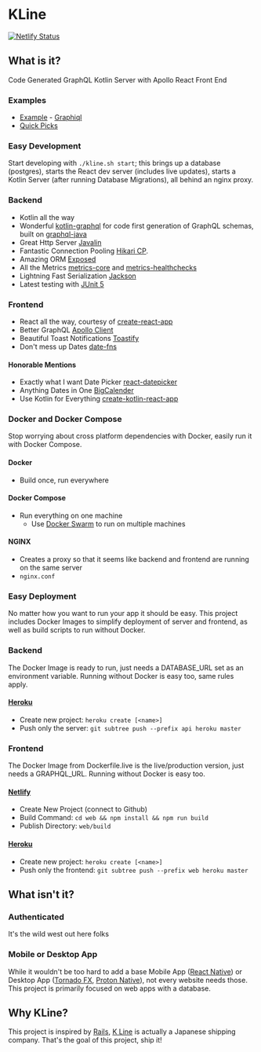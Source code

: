# KLine

[![Netlify Status](https://api.netlify.com/api/v1/badges/7801b4af-bcdc-41f1-9d37-20d347a4309d/deploy-status)](https://app.netlify.com/sites/kline/deploys)


## What is it?

Code Generated GraphQL Kotlin Server with Apollo React Front End

### Examples
- [Example](https://peaceful-heyrovsky-60bac6.netlify.com/) - [Graphiql](https://lit-citadel-61221.herokuapp.com/graphiql)
- [Quick Picks](https://github.com/lavabear/quick_picks)

### Easy Development
Start developing with ```./kline.sh start```; this brings up a database (postgres), 
starts the React dev server (includes live updates), 
starts a Kotlin Server (after running Database Migrations), all behind an nginx proxy.

### Backend
- Kotlin all the way
- Wonderful [kotlin-graphql](https://github.com/ExpediaDotCom/graphql-kotlin) for code first generation of GraphQL schemas, built on [graphql-java](https://github.com/graphql-java/graphql-java)
- Great Http Server [Javalin](https://javalin.io/)
- Fantastic Connection Pooling [Hikari CP](https://github.com/brettwooldridge/HikariCP).
- Amazing ORM [Exposed](https://github.com/JetBrains/Exposed)
- All the Metrics [metrics-core](https://metrics.dropwizard.io/3.1.0/manual/core/) and [metrics-healthchecks](https://metrics.dropwizard.io/3.1.0/manual/healthchecks/)
- Lightning Fast Serialization [Jackson](https://github.com/FasterXML/jackson)
- Latest testing with [JUnit 5](https://junit.org/junit5/docs/current/user-guide/)

### Frontend
- React all the way, courtesy of [create-react-app](https://facebook.github.io/create-react-app/)
- Better GraphQL [Apollo Client](https://www.apollographql.com/docs/react/)
- Beautiful Toast Notifications [Toastify](https://github.com/fkhadra/react-toastify)
- Don't mess up Dates [date-fns](https://github.com/date-fns/date-fns)

#### Honorable Mentions
- Exactly what I want Date Picker [react-datepicker](https://reactdatepicker.com/)
- Anything Dates in One [BigCalender](https://github.com/intljusticemission/react-big-calendar)
- Use Kotlin for Everything [create-kotlin-react-app](https://github.com/JetBrains/create-react-kotlin-app)

### Docker and Docker Compose
Stop worrying about cross platform dependencies with Docker, easily run it with Docker Compose.

#### Docker
- Build once, run everywhere

#### Docker Compose
- Run everything on one machine
    - Use [Docker Swarm](https://docs.docker.com/engine/swarm/) to run on multiple machines

#### NGINX
- Creates a proxy so that it seems like backend and frontend are running on the same server
- ```nginx.conf```

### Easy Deployment
No matter how you want to run your app it should be easy. This project includes Docker Images to simplify deployment of
server and frontend, as well as build scripts to run without Docker. 

### Backend
The Docker Image is ready to run, just needs a DATABASE_URL set as an environment variable. 
Running without Docker is easy too, same rules apply.

#### [Heroku](https://www.heroku.com/)
- Create new project: ```heroku create [<name>]```
- Push only the server: ```git subtree push --prefix api heroku master```

### Frontend
The Docker Image from Dockerfile.live is the live/production version, just needs a GRAPHQL_URL. 
Running without Docker is easy too.

#### [Netlify](https://www.netlify.com/)
- Create New Project (connect to Github)
- Build Command: ```cd web && npm install && npm run build``` 
- Publish Directory: ```web/build```

#### [Heroku](https://www.heroku.com/)
- Create new project: ```heroku create [<name>]```
- Push only the frontend: ```git subtree push --prefix web heroku master```

## What isn't it?

### Authenticated
It's the wild west out here folks

### Mobile or Desktop App
While it wouldn't be too hard to add a base Mobile App ([React Native](https://facebook.github.io/react-native/)) or Desktop App ([Tornado FX](https://github.com/edvin/tornadofx), [Proton Native](https://proton-native.js.org/#/)), 
not every website needs those. This project is primarily focused on web apps with a database.

## Why KLine?
This project is inspired by [Rails](https://rubyonrails.org/), [K Line](https://en.wikipedia.org/wiki/K_Line) is actually a Japanese shipping company. That's the goal of this project, ship it!
